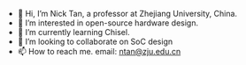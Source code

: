 - 👋 Hi, I’m Nick Tan, a professor at Zhejiang University, China. 
- 👀 I’m interested in open-source hardware design.
- 🌱 I’m currently learning Chisel.
- 💞️ I’m looking to collaborate on SoC design
- 📫 How to reach me. email: ntan@zju.edu.cn

<!---
ntan88/ntan88 is a ✨ special ✨ repository because its `README.md` (this file) appears on your GitHub profile.
You can click the Preview link to take a look at your changes.
--->
